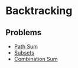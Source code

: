 # Backtracking

## Problems

- [Path Sum](./001_path_sum)
- [Subsets](./002_subsets)
- [Combination Sum](./003_combination_sum)
